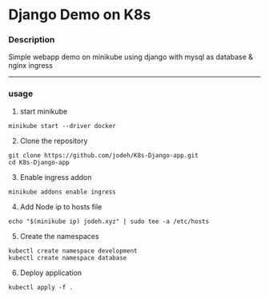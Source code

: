 <h1>Django Demo on K8s</h1>
<h3>Description</h3>
<p>Simple webapp demo on minikube using django with mysql as database & nginx ingress</p>
<hr>
<h3>usage</h3>

1. start minikube
```
minikube start --driver docker
```
2. Clone the repository
```
git clone https://github.com/jodeh/K8s-Django-app.git
cd K8s-Django-app
```
3. Enable ingress addon
```
minikube addons enable ingress
```
4. Add Node ip to hosts file
```
echo "$(minikube ip) jodeh.xyz" | sudo tee -a /etc/hosts
```
5. Create the namespaces
```
kubectl create namespace development
kubectl create namespace database
```
6. Deploy application
```
kubectl apply -f .
```
